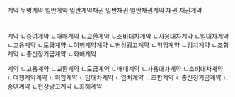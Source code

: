 계약
무명계약
일반계약
일반계약채권
일반채권
일반채권계약
채권
채권계약


#
계약
ㄴ증여계약
ㄴ매매계약
ㄴ교환계약
ㄴ소비대차계약
ㄴ사용대차계약
ㄴ임대차계약
ㄴ고용계약
ㄴ도급계약
ㄴ여행계약계약
ㄴ현상광고계약
ㄴ위임계약
ㄴ임치계약
ㄴ조합계약
ㄴ종신정기금계약
ㄴ화해계약

계약
ㄴ고용계약
ㄴ교환계약
ㄴ도급계약
ㄴ매매계약
ㄴ사용대차계약
ㄴ소비대차계약
ㄴ여행계약계약
ㄴ위임계약
ㄴ임대차계약
ㄴ임치계약
ㄴ조합계약
ㄴ종신정기금계약
ㄴ증여계약
ㄴ현상광고계약
ㄴ화해계약
